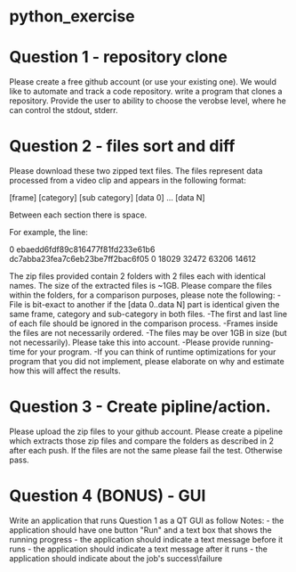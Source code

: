 # python_exercise
 
Question 1 - repository clone 
===================================
Please create a free github account (or use your existing one).
We would like to automate and track a code repository. write a program that clones a repository. Provide the user to ability to choose the verobse level, where he can control the stdout, stderr.
 
Question 2 - files sort and diff
===============================
Please download these two zipped text files.
The files represent data processed from a video clip and appears in the following format:

[frame] [category] [sub category] [data 0] … [data N]

Between each section there is space.

For example, the line:

0 ebaedd6fdf89c816477f81fd233e61b6 dc7abba23fea7c6eb23be7ff2bac6f05 0 18029 32472 63206 14612
 

The zip files provided contain 2 folders with 2 files each with identical names. 
The size of the extracted files is ~1GB.
Please compare the files within the folders, for a comparison purposes, please note the following:
    -File is bit-exact to another if the [data 0..data N] part is identical given the same frame, category and sub-category in both files.
    -The first and last line of each file should be ignored in the comparison process. 
    -Frames inside the files are not necessarily ordered.
    -The files may be over 1GB in size (but not necessarily). Please take this into account.
    -Please provide running-time for your program.
    -If you can think of runtime optimizations for your program that you did not implement, please elaborate on why and estimate how this will affect the results.
 
Question 3 - Create pipline/action.
===============================
Please upload the zip files to your github account.
Please create a pipeline which extracts those zip files and compare the folders as described in 2 after each push. 
If the files are not the same please fail the test. Otherwise pass.
 

Question 4 (BONUS) - GUI
================
Write an application that runs Question 1 as a QT GUI as follow
Notes:
     - the application should have one button "Run" and a text box that shows the running progress
     - the application should indicate a text message before it runs
     - the application should indicate a text message after it runs
     - the application should indicate about the job's success\failure
